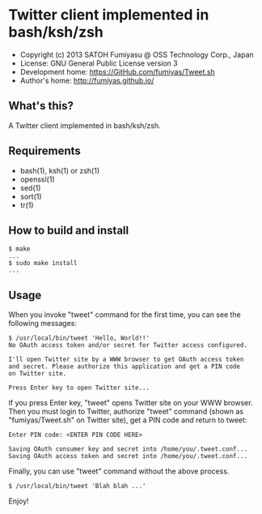 Twitter client implemented in bash/ksh/zsh
======================================================================

  * Copyright (c) 2013 SATOH Fumiyasu @ OSS Technology Corp., Japan
  * License: GNU General Public License version 3
  * Development home: <https://GitHub.com/fumiyas/Tweet.sh>
  * Author's home: <http://fumiyas.github.io/>

What's this?
---------------------------------------------------------------------

A Twitter client implemented in bash/ksh/zsh.

Requirements
---------------------------------------------------------------------

  * bash(1), ksh(1) or zsh(1)
  * openssl(1)
  * sed(1)
  * sort(1)
  * tr(1)

How to build and install
---------------------------------------------------------------------

    $ make
    ...
    $ sudo make install
    ...

Usage
---------------------------------------------------------------------

When you invoke "tweet" command for the first time, you can see the
following messages:

    $ /usr/local/bin/tweet 'Hello, World!!'
    No OAuth access token and/or secret for Twitter access configured.

    I'll open Twitter site by a WWW browser to get OAuth access token
    and secret. Please authorize this application and get a PIN code
    on Twitter site.

    Press Enter key to open Twitter site...

If you press Enter key, "tweet" opens Twitter site on your WWW browser.
Then you must login to Twitter, authorize "tweet" command (shown as
"fumiyas/Tweet.sh" on Twitter site), get a PIN code and return to tweet:

    Enter PIN code: <ENTER PIN CODE HERE>

    Saving OAuth consumer key and secret into /home/you/.tweet.conf...
    Saving OAuth access token and secret into /home/you/.tweet.conf...

Finally, you can use "tweet" command without the above process.

    $ /usr/local/bin/tweet 'Blah blah ...'

Enjoy!

